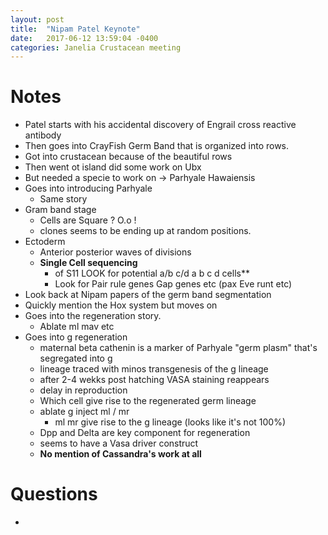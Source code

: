 ```yaml
---
layout: post
title:  "Nipam Patel Keynote"
date:   2017-06-12 13:59:04 -0400
categories: Janelia Crustacean meeting
---
```

# Notes

* Patel starts with his accidental discovery of Engrail cross reactive antibody
* Then goes into CrayFish Germ Band that is organized into rows.
* Got into crustacean because of the beautiful rows
* Then went ot island did some work on Ubx
* But needed a specie to work on -> Parhyale Hawaiensis
* Goes into introducing Parhyale
  * Same story
* Gram band stage
  * Cells are Square ? O.o !
  * clones seems to be ending up at random positions.
* Ectoderm
  * Anterior posterior waves of divisions
  * **Single Cell sequencing**
    * of S11 LOOK for potential a/b c/d a b c d cells**
    * Look for Pair rule genes Gap genes etc (pax Eve runt etc)
* Look back at Nipam papers of the germ band segmentation
* Quickly mention the Hox system but moves on
* Goes into the regeneration story.
  * Ablate ml mav etc
* Goes into g regeneration
  * maternal beta cathenin is a marker of Parhyale "germ plasm" that's segregated into g
  * lineage traced with minos transgenesis of the g lineage
  * after 2-4 wekks post hatching VASA staining reappears
  * delay in reproduction
  * Which cell give rise to the regenerated germ lineage
  * ablate g inject ml / mr
    * ml mr give rise to the g lineage (looks like it's not 100%)
  * Dpp and Delta are key component for regeneration
  * seems to have a Vasa driver construct
  * **No mention of Cassandra's work at all**

# Questions
  *
